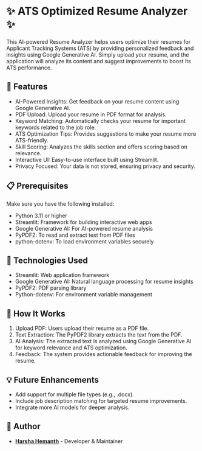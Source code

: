 # ✨ ATS Optimized Resume Analyzer ✨
This AI-powered Resume Analyzer helps users optimize their resumes for Applicant Tracking Systems (ATS) by providing personalized feedback and insights using Google Generative AI. Simply upload your resume, and the application will analyze its content and suggest improvements to boost its ATS performance.

## 🚀 Features
- AI-Powered Insights: Get feedback on your resume content using Google Generative AI.
- PDF Upload: Upload your resume in PDF format for analysis.
- Keyword Matching: Automatically checks your resume for important keywords related to the job role.
- ATS Optimization Tips: Provides suggestions to make your resume more ATS-friendly.
- Skill Scoring: Analyzes the skills section and offers scoring based on relevance.
- Interactive UI: Easy-to-use interface built using Streamlit.
- Privacy Focused: Your data is not stored, ensuring privacy and security.
## 📋 Prerequisites
Make sure you have the following installed:

- Python 3.11 or higher
- Streamlit: Framework for building interactive web apps
- Google Generative AI: For AI-powered resume analysis
- PyPDF2: To read and extract text from PDF files
- python-dotenv: To load environment variables securely

## 🧰 Technologies Used
- Streamlit: Web application framework
- Google Generative AI: Natural language processing for resume insights
- PyPDF2: PDF parsing library
- Python-dotenv: For environment variable management


## 🤖 How It Works
1. Upload PDF: Users upload their resume as a PDF file.
2. Text Extraction: The PyPDF2 library extracts the text from the PDF.
3. AI Analysis: The extracted text is analyzed using Google Generative AI for keyword relevance and ATS optimization.
4. Feedback: The system provides actionable feedback for improving the resume.
## 💡 Future Enhancements
- Add support for multiple file types (e.g., .docx).
- Include job description matching for targeted resume improvements.
- Integrate more AI models for deeper analysis.
## 👤 Author
- **[Harsha Hemanth](https://github.com/Harsha-Hemanth)** - Developer & Maintainer

